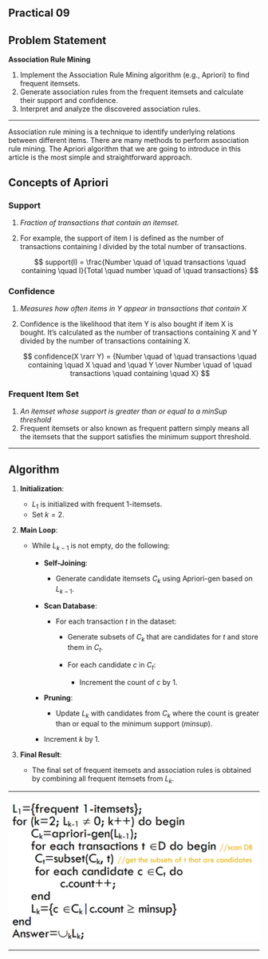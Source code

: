 ## Practical 09

## Problem Statement

**Association Rule Mining**

1. Implement the Association Rule Mining algorithm (e.g., Apriori) to find frequent itemsets.
1. Generate association rules from the frequent itemsets and calculate their support and confidence.
1. Interpret and analyze the discovered association rules.

---

Association rule mining is a technique to identify underlying relations between different items. There are many methods to perform association rule mining. The Apriori algorithm that we are going to introduce in this article is the most simple and straightforward approach.

## ****Concepts of Apriori****

### ****Support****

1. *Fraction of transactions that contain an itemset.*
2. For example, the support of item I is defined as the number of transactions containing I divided by the total number of transactions.
    
    $$
    support(I) = \frac{Number \quad of \quad transactions \quad containing \quad I}{Total \quad number \quad of \quad transactions}
    $$
    

### ****Confidence****

1. *Measures how often items in Y appear in transactions that contain X*
2. Confidence is the likelihood that item Y is also bought if item X is bought. It’s calculated as the number of transactions containing X and Y divided by the number of transactions containing X.
    
    $$
    confidence(X \rarr Y) = {Number \quad of \quad transactions \quad containing \quad X \quad and \quad Y \over Number \quad of \quad transactions \quad containing \quad X}
    $$

### ****Frequent Item Set****

1. *An itemset whose support is greater than or equal to a minSup threshold*
2. Frequent itemsets or also known as frequent pattern simply means all the itemsets that the support satisfies the minimum support threshold.

---

## ****Algorithm****

1. **Initialization**:
   - $L_1$ is initialized with frequent 1-itemsets.
   - Set $k = 2$.

2. **Main Loop**:
   - While $L_{k-1}$ is not empty, do the following:
     - **Self-Joining**:
       - Generate candidate itemsets $C_k$ using Apriori-gen based on $L_{k-1}$.

     - **Scan Database**:
       - For each transaction $t$ in the dataset:
         - Generate subsets of $C_k$ that are candidates for $t$ and store them in $C_t$.

         - For each candidate $c$ in $C_t$:
           - Increment the count of $c$ by 1.

     - **Pruning**:
       - Update $L_k$ with candidates from $C_k$ where the count is greater than or equal to the minimum support ($minsup$).

     - Increment $k$ by 1.

3. **Final Result**:
   - The final set of frequent itemsets and association rules is obtained by combining all frequent itemsets from $L_k$.

---

![Alt text](assets/image.png)

---